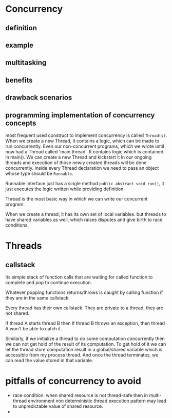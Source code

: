 # Concurrency

## definition

## example

## multitasking

## benefits

## drawback scenarios

## programming implementation of concurrency concepts
most frequent used construct to implement concurrency is called `Thread(s)`. When we create a new Thread, it contains a logic, which can be made to run
concurrently. 
Even our non-concurrent programs, which we wrote until now had a Thread called 'main thread'. It contains logic which is contained in main().
We can create a new Thread and kickstart it in our ongoing threads and execution of those newly created threads will be done concurrently.
Inside every Thread declaration we need to pass an object whose type should be `Runnable`.

Runnable interface just has a single method `public abstract void run()`, it just executes the logic written while providing definition.

Thread is the most basic way in which we can write our concurrent program.

When we create a thread, it has its own set of local variables. but threads to have shared variables as well, which raises disputes and give birth to
race conditions.

# Threads

## callstack
Its simple stack of function calls that are waiting for called function to complete and pop to continue execution.

Whatever popping functions returns/throws is caught by calling function if they are in the same callstack.

Every thread has their own callstack. They are private to a thread, they are not shared.

If thread A starts thread B then If thread B throws an exception, then thread A won't be able to catch it.

Similarly, if we initialize a thread to do some computation concurrently then we can not get hold of the result of its computation.
To get hold of it we can let the thread store computation result in a global/shared variable which is accessible from my process thread.
And once the thread terminates, we can read the value stored in that variable.

# pitfalls of concurrency to avoid
- race condition: when shared resource is not thread-safe then in multi-thread environment non deterministic thread execution
pattern may lead to unpredictable value of shared resource.
- 